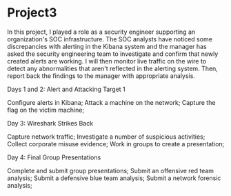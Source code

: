 # Project3

In this project, I played a role as a security engineer supporting an organization's SOC infrastructure. The SOC analysts have noticed some discrepancies with alerting in the Kibana system and the manager has asked the security engineering team to investigate and confirm that newly created alerts are working.
I will then monitor live traffic on the wire to detect any abnormalities that aren't reflected in the alerting system. Then, report back the findings to the manager with appropriate analysis.

Days 1 and 2: Alert and Attacking Target 1

Configure alerts in Kibana;
Attack a machine on the network;
Capture the flag on the victim machine;

Day 3: Wireshark Strikes Back

Capture network traffic;
Investigate a number of suspicious activities;
Collect corporate misuse evidence;
Work in groups to create a presentation;

Day 4: Final Group Presentations

Complete and submit group presentations;
Submit an offensive red team analysis;
Submit a defensive blue team analysis;
Submit a network forensic analysis;
